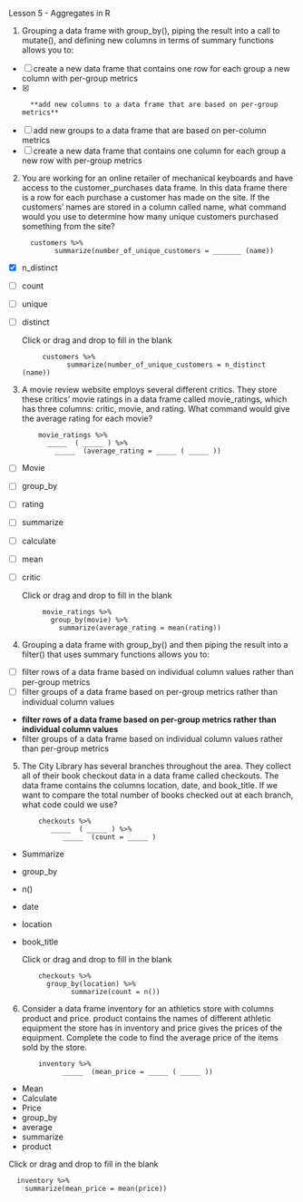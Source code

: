 Lesson 5 - Aggregates in R

1.	Grouping a data frame with group_by(), piping the result into a call to mutate(), and defining new columns in terms of summary functions allows you to:
-  [ ]	create a new data frame that contains one row for each group a new column with per-group metrics
-  [x]       **add new columns to a data frame that are based on per-group metrics**
-  [ ]	add new groups to a data frame that are based on per-column metrics
-  [ ]	create a new data frame that contains one column for each group a new row with per-group metrics

2.	You are working for an online retailer of mechanical keyboards and have access to the customer_purchases data frame. In this data frame there is a row for each purchase a customer has made on the site. If the customers’ names are stored in a column called name, what command would you use to determine how many unique customers purchased something from the site?

      
  	      customers %>%
  	            summarize(number_of_unique_customers = _______ (name))

-  [x]	n_distinct
-  [ ]	count
-  [ ]	unique
-  [ ]	distinct

      Click or drag and drop to fill in the blank

            customers %>%
                  summarize(number_of_unique_customers = n_distinct (name))

3.	A movie review website employs several different critics. They store these critics’ movie ratings in a data frame called movie_ratings, which has three columns: critic, movie, and rating. What command would give the average rating for each movie?

            movie_ratings %>%
              _____  ( _____ ) %>%
                _____  (average_rating = _____ ( _____ ))

-  [ ]	Movie
-  [ ]	group_by
-  [ ]	rating
-  [ ]	summarize
-  [ ]	calculate
-  [ ]	mean
-  [ ]	critic

      Click or drag and drop to fill in the blank

            movie_ratings %>%
              group_by(movie) %>%
       			summarize(average_rating = mean(rating))

4.	Grouping a data frame with group_by() and then piping the result into a filter() that uses summary functions allows you to:
-  [ ]	filter rows of a data frame based on individual column values rather than per-group metrics
-  [ ]	filter groups of a data frame based on per-group metrics rather than individual column values
-	**filter rows of a data frame based on per-group metrics rather than individual column values**
-	filter groups of a data frame based on individual column values rather than per-group metrics

5.	The City Library has several branches throughout the area. They collect all of their book checkout data in a data frame called checkouts. The data frame contains the columns location, date, and book_title. If we want to compare the total number of books checked out at each branch, what code could we use?

            checkouts %>%
               _____  ( _____ ) %>%
                  _____  (count = _____ )

-	Summarize
-	group_by
-	n()
-	date
-	location
-	book_title

      Click or drag and drop to fill in the blank

            checkouts %>%
              group_by(location) %>%
                    summarize(count = n())
   
6.	Consider a data frame inventory for an athletics store with columns product and price. product contains the names of different athletic equipment the store has in inventory and price gives the prices of the equipment. Complete the code to find the average price of the items sold by the store.

            inventory %>%
                  _____  (mean_price = _____ ( _____ ))

-	Mean
-	Calculate
-	Price
-	group_by
-	average
-	summarize
-	product


Click or drag and drop to fill in the blank

      inventory %>%
  		summarize(mean_price = mean(price))
